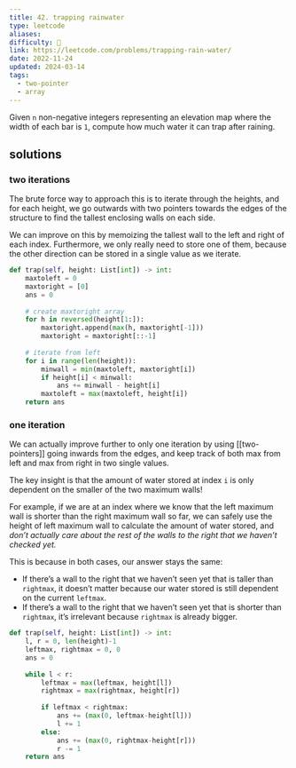 ```yaml
---
title: 42. trapping rainwater
type: leetcode
aliases: 
difficulty: 🔴
link: https://leetcode.com/problems/trapping-rain-water/
date: 2022-11-24
updated: 2024-03-14
tags:
  - two-pointer
  - array
---
```


Given `n` non-negative integers representing an elevation map where the width of each bar is `1`, compute how much water it can trap after raining.

## solutions

### two iterations

The brute force way to approach this is to iterate through the heights, and for each height, we go outwards with two pointers towards the edges of the structure to find the tallest enclosing walls on each side.

We can improve on this by memoizing the tallest wall to the left and right of each index. Furthermore, we only really need to store one of them, because the other direction can be stored in a single value as we iterate.

```python
def trap(self, height: List[int]) -> int:
	maxtoleft = 0
	maxtoright = [0]
	ans = 0
	
	# create maxtoright array
	for h in reversed(height[1:]):
		maxtoright.append(max(h, maxtoright[-1]))
		maxtoright = maxtoright[::-1]
	
	# iterate from left
	for i in range(len(height)):
		minwall = min(maxtoleft, maxtoright[i])
		if height[i] < minwall:
			ans += minwall - height[i]
		maxtoleft = max(maxtoleft, height[i])
	return ans
```

### one iteration

We can actually improve further to only one iteration by using [[two-pointers]] going inwards from the edges, and keep track of both max from left and max from right in two single values.

The key insight is that the amount of water stored at index `i` is only dependent on the smaller of the two maximum walls!

For example, if we are at an index where we know that the left maximum wall is shorter than the right maximum wall so far, we can safely use the height of left maximum wall to calculate the amount of water stored, and *don’t actually care about the rest of the walls to the right that we haven’t checked yet.*

This is because in both cases, our answer stays the same:

- If there’s a wall to the right that we haven’t seen yet that is taller than `rightmax`, it doesn’t matter because our water stored is still dependent on the current `leftmax`.
- If there’s a wall to the right that we haven’t seen yet that is shorter than `rightmax`, it’s irrelevant because `rightmax` is already bigger.

```python
def trap(self, height: List[int]) -> int:
	l, r = 0, len(height)-1
	leftmax, rightmax = 0, 0
	ans = 0
	
	while l < r:
		leftmax = max(leftmax, height[l])
		rightmax = max(rightmax, height[r])
		
		if leftmax < rightmax:
			ans += (max(0, leftmax-height[l]))
			l += 1
		else:
			ans += (max(0, rightmax-height[r]))
			r -= 1
	return ans
```
